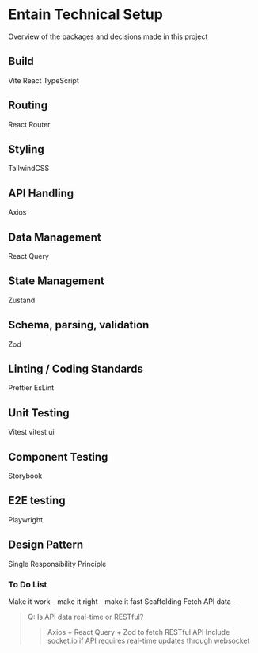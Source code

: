 # Entain Technical Setup

Overview of the packages and decisions made in this project

## Build

Vite
React
TypeScript

## Routing

React Router

## Styling

TailwindCSS

## API Handling

Axios

## Data Management

React Query

## State Management

Zustand

## Schema, parsing, validation

Zod

## Linting / Coding Standards

Prettier
EsLint

## Unit Testing

Vitest
vitest ui

## Component Testing

Storybook

## E2E testing

Playwright

## Design Pattern

Single Responsibility Principle

### To Do List

Make it work - make it right - make it fast
Scaffolding
Fetch API data -

> Q: Is API data real-time or RESTful?
>
> > Axios + React Query + Zod to fetch RESTful API
> > Include socket.io if API requires real-time updates through websocket
